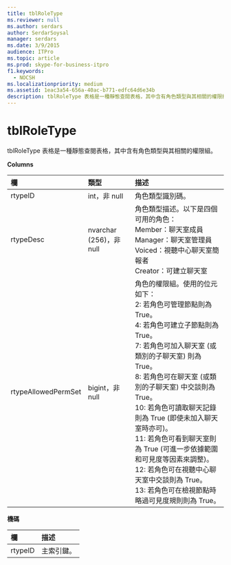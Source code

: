 ```yaml
---
title: tblRoleType
ms.reviewer: null
ms.author: serdars
author: SerdarSoysal
manager: serdars
ms.date: 3/9/2015
audience: ITPro
ms.topic: article
ms.prod: skype-for-business-itpro
f1.keywords:
  - NOCSH
ms.localizationpriority: medium
ms.assetid: 1eac3a54-656a-40ac-b771-edfc64d6e34b
description: tblRoleType 表格是一種靜態查閱表格，其中含有角色類型與其相關的權限組。
---
```


# <a name="tblroletype"></a>tblRoleType
 
tblRoleType 表格是一種靜態查閱表格，其中含有角色類型與其相關的權限組。
  
**Columns**

|**欄**|**類型**|**描述**|
|:-----|:-----|:-----|
|rtypeID  <br/> |int，非 null  <br/> |角色類型識別碼。  <br/> |
|rtypeDesc  <br/> |nvarchar (256)，非 null  <br/> | 角色類型描述。以下是四個可用的角色： <br/>  Member：聊天室成員 <br/>  Manager：聊天室管理員 <br/>  Voiced：視聽中心聊天室簡報者 <br/>  Creator：可建立聊天室 <br/> |
|rtypeAllowedPermSet  <br/> |bigint，非 null  <br/> | 角色的權限組。使用的位元如下： <br/>  2: 若角色可管理節點則為 True。 <br/>  4: 若角色可建立子節點則為 True。 <br/>  7: 若角色可加入聊天室 (或類別的子聊天室) 則為 True。 <br/>  8: 若角色可在聊天室 (或類別的子聊天室) 中交談則為 True。 <br/>  10: 若角色可讀取聊天記錄則為 True (即使未加入聊天室時亦可)。 <br/>  11: 若角色可看到聊天室則為 True (可進一步依據範圍和可見度等因素來調整)。 <br/>  12: 若角色可在視聽中心聊天室中交談則為 True。 <br/>  13: 若角色可在檢視節點時略過可見度規則則為 True。 <br/> |
   
**機碼**

|**欄**|**描述**|
|:-----|:-----|
|rtypeID  <br/> |主索引鍵。  <br/> |
   

